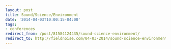 ```yaml
---
layout: post 
title: Sound/Science/Environment 
date: '2014-04-03T10:00:15-04:00' 
tags: 
- conferences 
redirect_from: /post/81584124435/sound-science-environment/
redirect_to: http://fieldnoise.com/04-03-2014/sound-science-environment
--- 
```


